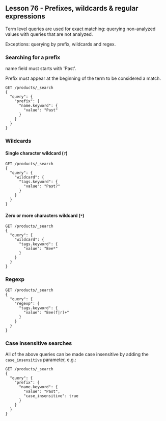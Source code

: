 ## Lesson 76 - Prefixes, wildcards & regular expressions

Term level queries are used for exact matching: querying non-analyzed values with queries that are not analyzed.

Exceptions: querying by prefix, wildcards and regex.





### Searching for a prefix

name field must starts with 'Past'.

Prefix must appear at the beginning of the term to be considered a match.

```
GET /products/_search
{
  "query": {
    "prefix": {
      "name.keyword": {
        "value": "Past"
      }
    }
  }
}
```

### Wildcards

#### Single character wildcard (`?`)

```
GET /products/_search
{
  "query": {
    "wildcard": {
      "tags.keyword": {
        "value": "Past?"
      }
    }
  }
}
```

#### Zero or more characters wildcard (`*`)

```
GET /products/_search
{
  "query": {
    "wildcard": {
      "tags.keyword": {
        "value": "Bee*"
      }
    }
  }
}
```

### Regexp

```
GET /products/_search
{
  "query": {
    "regexp": {
      "tags.keyword": {
        "value": "Bee(f|r)+"
      }
    }
  }
}
```

### Case insensitive searches

All of the above queries can be made case insensitive by adding the `case_insensitive` parameter, e.g.:

```
GET /products/_search
{
  "query": {
    "prefix": {
      "name.keyword": {
        "value": "Past",
        "case_insensitive": true
      }
    }
  }
}
```